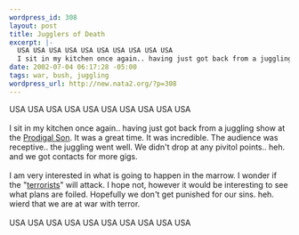 ```yaml
--- 
wordpress_id: 308
layout: post
title: Jugglers of Death
excerpt: |-
  USA USA USA USA USA USA USA USA USA USA
  I sit in my kitchen once again.. having just got back from a juggling show at the Prodigal Son. It was a great time. It was incredible. The audience was receptive.. the juggling went well. We didn't drop at any pivitol points.. heh. and we got contacts for more gigs. I am very interested in w...
date: 2002-07-04 06:17:28 -05:00
tags: war, bush, juggling
wordpress_url: http://new.nata2.org/?p=308
---
```

USA USA USA USA USA USA USA USA USA USA<br/><br/>
I sit in my kitchen once again.. having just got back from a juggling show at the <a href="http://www.prodigalsonbar.com">Prodigal Son</a>. It was a great time. It was incredible. The audience was receptive.. the juggling went well. We didn't drop at any pivitol points.. heh. and we got contacts for more gigs. <br/><br/>I am very interested in what is going to happen in the marrow. I wonder if the "<a href="http://www.georgebush.com/">terrorists</a>" will attack. I hope not, however it would be interesting to see what plans are foiled. Hopefully we don't get punished for our sins. heh. wierd that we are at war with terror. 
<br/><br/>
USA USA USA USA USA USA USA USA USA USA
